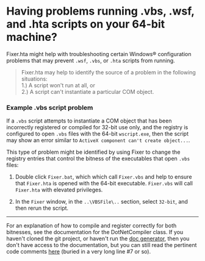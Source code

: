 
# Having problems running .vbs, .wsf, and .hta scripts on your 64-bit machine?

Fixer.hta might help with troubleshooting certain Windows&reg; configuration problems that may prevent `.wsf`, `.vbs`, or `.hta` scripts from running.  

> Fixer.hta may help to identify the source of a problem in the following situations:  
> 1.) A script won't run at all, or  
> 2.) A script can't instantiate a particular COM object.  

### Example .vbs script problem

If a `.vbs` script attempts to instantiate a COM object that has been incorrectly registered or compiled for 32-bit use only, and the registry is configured to open `.vbs` files with the 64-bit `wscript.exe`, then the script may show an error similar to `ActiveX component can't create object...`.  

This type of problem might be identified by using Fixer to change the registry entries that control the bitness of the executables that open `.vbs` files:  
 
1) Double click `Fixer.bat`, which which call `Fixer.vbs` and help to ensure that `Fixer.hta` is opened with the 64-bit executable. `Fixer.vbs` will call `Fixer.hta` with elevated privileges.  

2) In the `Fixer` window, in the `..\VBSFile\..` section, select `32-bit`, and then rerun the script.  

---

For an explanation of how to compile and register correctly for both bitnesses, see the documentation for the DotNetCompiler class. If you haven't cloned the git project, or haven't run the [doc generator](https://github.com/koswald/VBScript/blob/master/examples/documentation%20generator/Generate-the-docs.vbs), then you don't have access to the documentation, but you can still read the pertinent code comments [here](https://github.com/koswald/VBScript/blob/master/class/DotNetCompiler.vbs) (buried in a very long line #7 or so).
